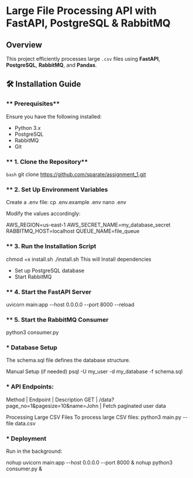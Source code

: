 # Large File Processing API with FastAPI, PostgreSQL & RabbitMQ

##  Overview
This project efficiently processes large `.csv` files using **FastAPI**, **PostgreSQL**, **RabbitMQ**, and **Pandas**.

## 🛠️ Installation Guide

### ** Prerequisites**
Ensure you have the following installed:
- Python 3.x
- PostgreSQL
- RabbitMQ
- Git

### ** 1. Clone the Repository**
```bash```
git clone https://github.com/sparate/assignment_1.git

### ** 2. Set Up Environment Variables
Create a .env file:
cp .env.example .env
nano .env

Modify the values accordingly:

AWS_REGION=us-east-1
AWS_SECRET_NAME=my_database_secret
RABBITMQ_HOST=localhost
QUEUE_NAME=file_queue

### ** 3. Run the Installation Script
chmod +x install.sh
./install.sh
This will Install dependencies
 - Set up PostgreSQL database
 - Start RabbitMQ

### ** 4. Start the FastAPI Server
uvicorn main:app --host 0.0.0.0 --port 8000 --reload

### ** 5. Start the RabbitMQ Consumer
python3 consumer.py

### * Database Setup
The schema.sql file defines the database structure.

Manual Setup (if needed)
psql -U my_user -d my_database -f schema.sql


### * API Endpoints:
Method	| Endpoint	                            | Description
GET	    | /data?page_no=1&pagesize=10&name=John	| Fetch paginated user data


Processing Large CSV Files
To process large CSV files:
python3 main.py --file data.csv


### * Deployment
Run in the background:

nohup uvicorn main:app --host 0.0.0.0 --port 8000 &
nohup python3 consumer.py &



